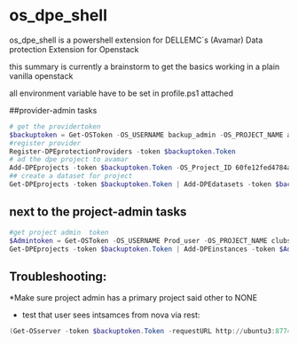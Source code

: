# os_dpe_shell
os_dpe_shell is a powershell extension for DELLEMC´s (Avamar) Data protection Extension for Openstack 


this summary is currently a brainstorm to get the basics working in a plain vanilla openstack

all environment variable have to be set in profile.ps1 attached

##provider-admin tasks
```Powershell
# get the providertoken
$backuptoken = Get-OSToken -OS_USERNAME backup_admin -OS_PROJECT_NAME admin -Verbose
#register provider
Register-DPEprotectionProviders -token $backuptoken.Token
# ad the dpe project to avamar 
Add-DPEprojects -token $backuptoken.Token -OS_Project_ID 60fe12fed4784ad4a7ba2729cf5feff3 -DPE_Provider_ID 776e922dceca4773b5986e15d579365b  -DPE_Provider_Name avamar -OS_Project_Name clubse_Production
## create a dataset for project
Get-DPEprojects -token $backuptoken.Token | Add-DPEdatasets -token $backuptoken.Token -DPE_DATASETNAME "Dataset1" -Verbose
```


## next to the project-admin tasks



```Powershell
#get project admin  token
$Admintoken = Get-OSToken -OS_USERNAME Prod_user -OS_PROJECT_NAME clubse_Production -Verbose
Get-DPEprojects -token $backuptoken.Token | Add-DPEinstances -token $Admintoken.Token -OS_Instance_ID f4849904-2734-4b34-adfc-8f825ffd8b9a -OS_Instance_Name Test2
```

## Troubleshooting:

*Make sure project admin has a primary project said other to NONE


* test that user sees intsamces from nova via rest:
```Powershell
(Get-OSserver -token $backuptoken.Token -requestURL http://ubuntu3:8774/v2/776e922dceca4773b5986e15d579365b/servers/348285c6-1a89-4fad-acc1-8e9b34619b95).server
```
